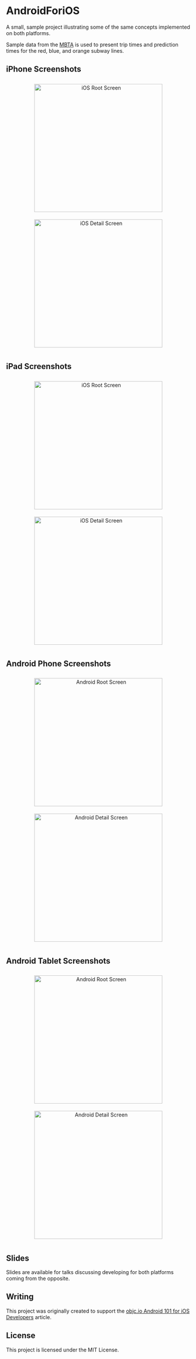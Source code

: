 AndroidForiOS
=============

A small, sample project illustrating some of the same concepts implemented on both platforms.  

Sample data from the [MBTA](http://www.mbta.com/rider_tools/developers/default.asp?id=21898) is used to present trip times and prediction times for the red, blue, and orange subway lines.

## iPhone Screenshots

<p align="center" >
<img height="350" hspace="10" style="padding: 10px;" src="https://raw.githubusercontent.com/smbarne/AndroidForiOS/master/Data/Screenshots/iOSPhoneHome.png" alt="iOS Root Screen" />  
<img height="350" hspace="10" style="padding: 10px;" src="https://raw.githubusercontent.com/smbarne/AndroidForiOS/master/Data/Screenshots/iOSPhoneDetail.png" alt="iOS Detail Screen" />
</p>

## iPad Screenshots

<p align="center" >
<img height="350" hspace="10" style="padding: 10px;" src="https://raw.githubusercontent.com/smbarne/AndroidForiOS/master/Data/Screenshots/iOSTabletHome.png" alt="iOS Root Screen" />  
<img height="350" hspace="10" style="padding: 10px;" src="https://raw.githubusercontent.com/smbarne/AndroidForiOS/master/Data/Screenshots/iOSTabletDetail.png" alt="iOS Detail Screen" />
</p>

## Android Phone Screenshots

<p align="center" >
<img height="350" hspace="10" style="padding: 10px;" src="https://raw.githubusercontent.com/smbarne/AndroidForiOS/master/Data/Screenshots/AndroidPhoneHome.png" alt="Android Root Screen" />
<img height="350" hspace="10" style="padding: 10px;" src="https://raw.githubusercontent.com/smbarne/AndroidForiOS/master/Data/Screenshots/AndroidPhoneDetail.png" alt="Android Detail Screen" />
</p>

## Android Tablet Screenshots

<p align="center" >
<img height="350" hspace="10" style="padding: 10px;" src="https://raw.githubusercontent.com/smbarne/AndroidForiOS/master/Data/Screenshots/AndroidTabletHome.png" alt="Android Root Screen" />
<img height="350" hspace="10" style="padding: 10px;" src="https://raw.githubusercontent.com/smbarne/AndroidForiOS/master/Data/Screenshots/AndroidTabletDetail.png" alt="Android Detail Screen" />
</p>

## Slides

Slides are available for talks discussing developing for both platforms coming from the opposite.

## Writing

This project was originally created to support the [objc.io Android 101 for iOS Developers](http://www.objc.io/issue-11/android_101_for_ios_developers.html) article.

## License
This project is licensed under the MIT License.
